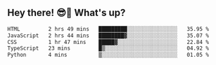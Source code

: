 ## Hey there! 😎👋 What's up?

<!--START_SECTION:waka-->

```txt
HTML         2 hrs 49 mins   █████████░░░░░░░░░░░░░░░░   35.95 %
JavaScript   2 hrs 44 mins   ████████▓░░░░░░░░░░░░░░░░   35.07 %
CSS          1 hr 47 mins    █████▓░░░░░░░░░░░░░░░░░░░   22.84 %
TypeScript   23 mins         █▒░░░░░░░░░░░░░░░░░░░░░░░   04.92 %
Python       4 mins          ▒░░░░░░░░░░░░░░░░░░░░░░░░   01.05 %
```

<!--END_SECTION:waka-->
